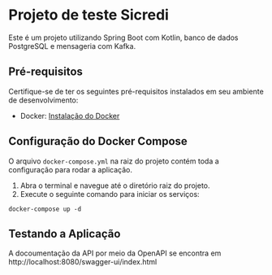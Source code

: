 # Projeto de teste Sicredi

Este é um projeto utilizando Spring Boot com Kotlin, banco de dados PostgreSQL e mensageria com Kafka.

## Pré-requisitos
Certifique-se de ter os seguintes pré-requisitos instalados em seu ambiente de desenvolvimento:

- Docker: [Instalação do Docker](https://docs.docker.com/get-docker/)

## Configuração do Docker Compose

O arquivo `docker-compose.yml` na raiz do projeto contém toda a configuração para rodar a aplicação.

1. Abra o terminal e navegue até o diretório raiz do projeto.
2. Execute o seguinte comando para iniciar os serviços:

```shell
docker-compose up -d
```

## Testando a Aplicação
A docoumentação da API por meio da OpenAPI se encontra em http://localhost:8080/swagger-ui/index.html
